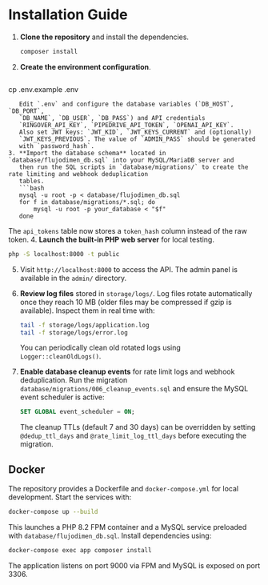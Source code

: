 # Installation Guide

1. **Clone the repository** and install the dependencies.
   ```bash
   composer install
   ```
2. **Create the environment configuration**.
   ```bash
cp .env.example .env
```
   Edit `.env` and configure the database variables (`DB_HOST`, `DB_PORT`,
   `DB_NAME`, `DB_USER`, `DB_PASS`) and API credentials
   `RINGOVER_API_KEY`, `PIPEDRIVE_API_TOKEN`, `OPENAI_API_KEY`.
   Also set JWT keys: `JWT_KID`, `JWT_KEYS_CURRENT` and (optionally)
   `JWT_KEYS_PREVIOUS`. The value of `ADMIN_PASS` should be generated
   with `password_hash`.
3. **Import the database schema** located in `database/flujodimen_db.sql` into your MySQL/MariaDB server and
   then run the SQL scripts in `database/migrations/` to create the rate limiting and webhook deduplication
   tables.
   ```bash
   mysql -u root -p < database/flujodimen_db.sql
   for f in database/migrations/*.sql; do
       mysql -u root -p your_database < "$f"
   done
   ```
   The `api_tokens` table now stores a `token_hash` column instead of the raw token.
4. **Launch the built-in PHP web server** for local testing.
   ```bash
   php -S localhost:8000 -t public
   ```
5. Visit `http://localhost:8000` to access the API. The admin panel is available in the `admin/` directory.
6. **Review log files** stored in `storage/logs/`.
   Log files rotate automatically once they reach 10&nbsp;MB (older files may be compressed if gzip is available).
   Inspect them in real time with:
   ```bash
   tail -f storage/logs/application.log
   tail -f storage/logs/error.log
   ```
   You can periodically clean old rotated logs using `Logger::cleanOldLogs()`.

7. **Enable database cleanup events** for rate limit logs and webhook deduplication. Run the migration
   `database/migrations/006_cleanup_events.sql` and ensure the MySQL event scheduler is active:
   ```sql
   SET GLOBAL event_scheduler = ON;
   ```
   The cleanup TTLs (default 7 and 30 days) can be overridden by setting `@dedup_ttl_days` and
   `@rate_limit_log_ttl_days` before executing the migration.


## Docker

The repository provides a Dockerfile and `docker-compose.yml` for local development.
Start the services with:
```bash
docker-compose up --build
```
This launches a PHP 8.2 FPM container and a MySQL service preloaded with `database/flujodimen_db.sql`.
Install dependencies using:
```bash
docker-compose exec app composer install
```
The application listens on port 9000 via FPM and MySQL is exposed on port 3306.
